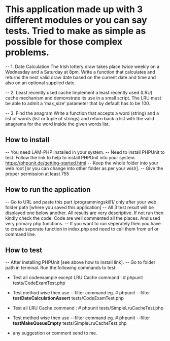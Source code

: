 # This application made up with 3 different modules or you can say tests. Tried to make as simple as possible for those complex problems.

-- 1. Date Calculation
The Irish lottery draw takes place twice weekly on a Wednesday and a Saturday at 8pm.
Write a function that calculates and returns the next valid draw date based on the current date and time and also on an optional supplied date.

-- 2. Least recently used cache
Implement a least recently used (LRU) cache mechanism and demonstrate its use in a small script. The LRU must be able to admit a ‘max_size’ parameter that by default has to be 100.

-- 3. Find the anagram
Write a function that accepts a word (string) and a list of words (list or tuple of strings) and return back a list with the valid anagrams for the word inside the given words list.

## How to install
-- You need LAM-PHP installed in your system.
-- Need to install PHPUnit to test. Follow the link to help to install PHPUnit into your system.
https://phpunit.de/getting-started.html
-- Keep the whole folder into your web root [or you can change into other folder as per your wish].
-- Give the proper permission at least 755


## How to run the application
-- Go to URL and paste this part /programmingskill1/ only after your web folder path [where you saved this application]
-- All 3 test result will be displayed one below another. All results are very descriptive. If not run then kindly check the code. Code are well commented all the places. And used very primary php functions.
-- If you want to run seperately then you have to create seperate function in index.php and need to call them from url or command line.

## How to test
-- After installing PHPUnit [see above how to install link].
-- Go to folder path in terminal. Run the following commands to test:
- Test all codeexample except LRU Cache command : # phpunit tests/CodeExamTest.php
- Test method wise then use --filter command eg. # phpunit --filter <b>testDateCalculationAssert</b> tests/CodeExamTest.php

- Test all LRU Cache command : # phpunit tests/SimpleLruCacheTest.php
- Test method wise then use --filter command eg. # phpunit --filter <b>testMakeQueueEmpty</b> tests/SimpleLruCacheTest.php

- any suggestion or comment send to me.
